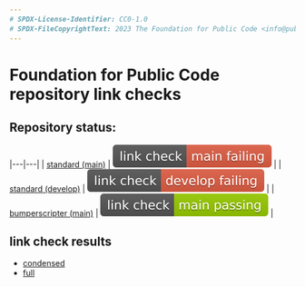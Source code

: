 ```yaml
---
# SPDX-License-Identifier: CC0-1.0
# SPDX-FileCopyrightText: 2023 The Foundation for Public Code <info@publiccode.net>
---
```

# Foundation for Public Code repository link checks

## Repository status:

|---|---|
| [standard (main)](https://github.com/publiccodenet/standard/tree/main) | ![standard badge](badges/standard.publiccode.net.svg) |
| [standard (develop)](https://github.com/publiccodenet/standard/tree/develop) | ![standard badge](badges/standard.publiccode.net-develop.svg) |
| [bumperscripter (main)](https://github.com/publiccodenet/bumperscripter/tree/main) | ![bumperscripter badge](badges/bumperscripter.svg) |

## link check results

* [condensed](url-check-fails.json)
* [full](url-check-results.json)
